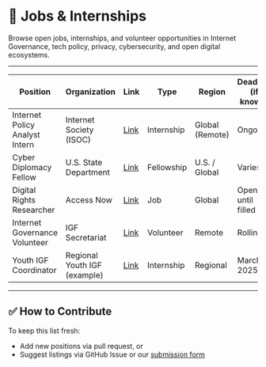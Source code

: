 # 💼 Jobs & Internships

Browse open jobs, internships, and volunteer opportunities in Internet Governance, tech policy, privacy, cybersecurity, and open digital ecosystems.

---

| Position | Organization | Link | Type | Region | Deadline (if known) |
|----------|--------------|------|------|--------|----------------------|
| Internet Policy Analyst Intern | Internet Society (ISOC) | [Link](https://careers.internetsociety.org/) | Internship | Global (Remote) | Ongoing |
| Cyber Diplomacy Fellow | U.S. State Department | [Link](https://www.state.gov/) | Fellowship | U.S. / Global | Varies |
| Digital Rights Researcher | Access Now | [Link](https://www.accessnow.org/jobs/) | Job | Global | Open until filled |
| Internet Governance Volunteer | IGF Secretariat | [Link](https://www.intgovforum.org/) | Volunteer | Remote | Rolling |
| Youth IGF Coordinator | Regional Youth IGF (example) | [Link](#) | Internship | Regional | March 2025 |

---

## ✅ How to Contribute

To keep this list fresh:
- Add new positions via pull request, or
- Suggest listings via GitHub Issue or our [submission form](#)
